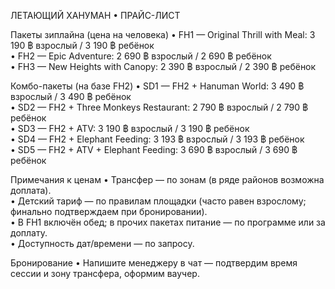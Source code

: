
ЛЕТАЮЩИЙ ХАНУМАН • ПРАЙС-ЛИСТ

Пакеты зиплайна (цена на человека)
• FH1 — Original Thrill with Meal: 3 190 ฿ взрослый / 3 190 ฿ ребёнок  
• FH2 — Epic Adventure: 2 690 ฿ взрослый / 2 690 ฿ ребёнок  
• FH3 — New Heights with Canopy: 2 390 ฿ взрослый / 2 390 ฿ ребёнок

Комбо-пакеты (на базе FH2)
• SD1 — FH2 + Hanuman World: 3 490 ฿ взрослый / 3 490 ฿ ребёнок  
• SD2 — FH2 + Three Monkeys Restaurant: 2 790 ฿ взрослый / 2 790 ฿ ребёнок  
• SD3 — FH2 + ATV: 3 190 ฿ взрослый / 3 190 ฿ ребёнок  
• SD4 — FH2 + Elephant Feeding: 3 193 ฿ взрослый / 3 193 ฿ ребёнок  
• SD5 — FH2 + ATV + Elephant Feeding: 3 690 ฿ взрослый / 3 690 ฿ ребёнок

Примечания к ценам
• Трансфер — по зонам (в ряде районов возможна доплата).  
• Детский тариф — по правилам площадки (часто равен взрослому; финально подтверждаем при бронировании).  
• В FH1 включён обед; в прочих пакетах питание — по программе или за доплату.  
• Доступность дат/времени — по запросу.

Бронирование
• Напишите менеджеру в чат — подтвердим время сессии и зону трансфера, оформим ваучер.
